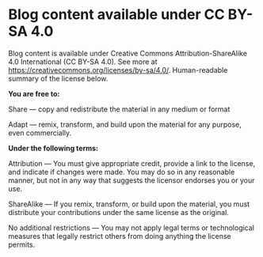 # Blog content available under CC BY-SA 4.0
Blog content is available under Creative Commons Attribution-ShareAlike 4.0 International (CC BY-SA 4.0). See more at https://creativecommons.org/licenses/by-sa/4.0/. Human-readable summary of the license below.

**You are free to:**

Share — copy and redistribute the material in any medium or format

Adapt — remix, transform, and build upon the material for any purpose, even commercially.


**Under the following terms:**

Attribution — You must give appropriate credit, provide a link to the license, and indicate if changes were made. You may do so in any reasonable manner, but not in any way that suggests the licensor endorses you or your use.

ShareAlike — If you remix, transform, or build upon the material, you must distribute your contributions under the same license as the original.

No additional restrictions — You may not apply legal terms or technological measures that legally restrict others from doing anything the license permits.
